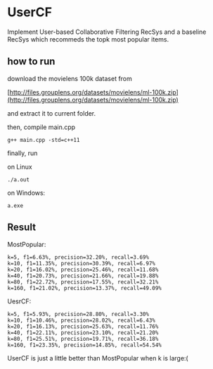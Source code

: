 # UserCF
Implement User-based Collaborative Filtering RecSys and a baseline RecSys which recommeds the topk most popular items.

## how to run
download the movielens 100k dataset from 

[http://files.grouplens.org/datasets/movielens/ml-100k.zip](http://files.grouplens.org/datasets/movielens/ml-100k.zip)

and extract it to current folder.

then, compile main.cpp
```shell
g++ main.cpp -std=c++11
```
finally, run

on Linux
```
./a.out
```
on Windows: 
```
a.exe
```

## Result
MostPopular:
```
k=5, f1=6.63%, precision=32.20%, recall=3.69%
k=10, f1=11.35%, precision=30.39%, recall=6.97%
k=20, f1=16.02%, precision=25.46%, recall=11.68%
k=40, f1=20.73%, precision=21.66%, recall=19.88%
k=80, f1=22.72%, precision=17.55%, recall=32.21%
k=160, f1=21.02%, precision=13.37%, recall=49.09%
```
UesrCF:
```
k=5, f1=5.93%, precision=28.80%, recall=3.30%
k=10, f1=10.46%, precision=28.02%, recall=6.43%
k=20, f1=16.13%, precision=25.63%, recall=11.76%
k=40, f1=22.11%, precision=23.10%, recall=21.20%
k=80, f1=25.51%, precision=19.71%, recall=36.18%
k=160, f1=23.35%, precision=14.85%, recall=54.54%
```
UserCF is just a little better than MostPopular when k is large:(
